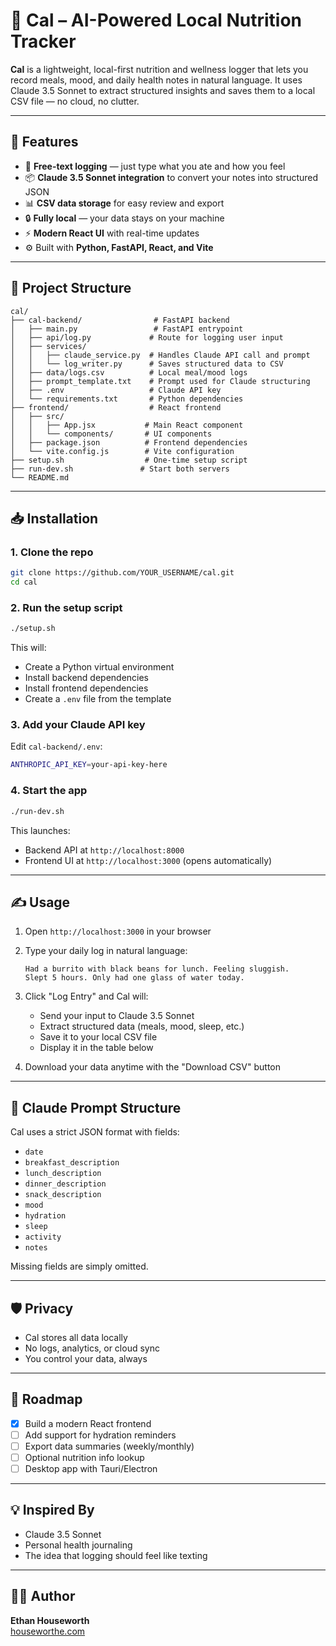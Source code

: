 # 🥗 Cal – AI-Powered Local Nutrition Tracker

**Cal** is a lightweight, local-first nutrition and wellness logger that lets you record meals, mood, and daily health notes in natural language. It uses Claude 3.5 Sonnet to extract structured insights and saves them to a local CSV file — no cloud, no clutter.

---

## 🚀 Features

- 🧠 **Free-text logging** — just type what you ate and how you feel
- 📦 **Claude 3.5 Sonnet integration** to convert your notes into structured JSON
- 📊 **CSV data storage** for easy review and export
- 🔒 **Fully local** — your data stays on your machine
- ⚡ **Modern React UI** with real-time updates
- ⚙️ Built with **Python, FastAPI, React, and Vite**

---

## 🧱 Project Structure

```
cal/
├── cal-backend/                # FastAPI backend
│   ├── main.py                 # FastAPI entrypoint
│   ├── api/log.py             # Route for logging user input
│   ├── services/
│   │   ├── claude_service.py  # Handles Claude API call and prompt
│   │   └── log_writer.py      # Saves structured data to CSV
│   ├── data/logs.csv          # Local meal/mood logs
│   ├── prompt_template.txt    # Prompt used for Claude structuring
│   ├── .env                   # Claude API key
│   └── requirements.txt       # Python dependencies
├── frontend/                  # React frontend
│   ├── src/
│   │   ├── App.jsx           # Main React component
│   │   └── components/       # UI components
│   ├── package.json          # Frontend dependencies
│   └── vite.config.js        # Vite configuration
├── setup.sh                  # One-time setup script
├── run-dev.sh               # Start both servers
└── README.md
```

---

## 📥 Installation

### 1. Clone the repo

```bash
git clone https://github.com/YOUR_USERNAME/cal.git
cd cal
```

### 2. Run the setup script

```bash
./setup.sh
```

This will:
- Create a Python virtual environment
- Install backend dependencies
- Install frontend dependencies
- Create a `.env` file from the template

### 3. Add your Claude API key

Edit `cal-backend/.env`:

```bash
ANTHROPIC_API_KEY=your-api-key-here
```

### 4. Start the app

```bash
./run-dev.sh
```

This launches:
- Backend API at `http://localhost:8000`
- Frontend UI at `http://localhost:3000` (opens automatically)

---

## ✍️ Usage

1. Open `http://localhost:3000` in your browser

2. Type your daily log in natural language:
   ```
   Had a burrito with black beans for lunch. Feeling sluggish. 
   Slept 5 hours. Only had one glass of water today.
   ```

3. Click "Log Entry" and Cal will:
   - Send your input to Claude 3.5 Sonnet
   - Extract structured data (meals, mood, sleep, etc.)
   - Save it to your local CSV file
   - Display it in the table below

4. Download your data anytime with the "Download CSV" button

---

## 🧠 Claude Prompt Structure

Cal uses a strict JSON format with fields:

- `date`
- `breakfast_description`
- `lunch_description`
- `dinner_description`
- `snack_description`
- `mood`
- `hydration`
- `sleep`
- `activity`
- `notes`

Missing fields are simply omitted.

---

## 🛡️ Privacy

- Cal stores all data locally
- No logs, analytics, or cloud sync
- You control your data, always

---

## 📌 Roadmap

- [x] Build a modern React frontend
- [ ] Add support for hydration reminders
- [ ] Export data summaries (weekly/monthly)
- [ ] Optional nutrition info lookup
- [ ] Desktop app with Tauri/Electron

---

## 💡 Inspired By

- Claude 3.5 Sonnet
- Personal health journaling
- The idea that logging should feel like texting

---

## 🧑‍💻 Author

**Ethan Houseworth**  
[houseworthe.com](https://houseworthe.com)